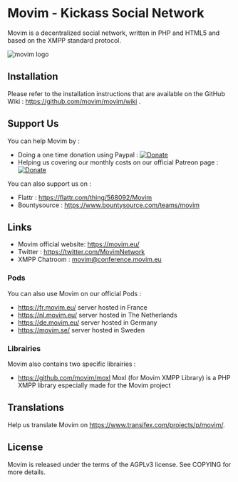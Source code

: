 Movim - Kickass Social Network
==================================================

Movim is a decentralized social network, written in PHP and HTML5 and based on the XMPP standard protocol.

![movim logo](https://movim.eu/img/main_top.png)

Installation
------------
Please refer to the installation instructions that are available on the GitHub Wiki : https://github.com/movim/movim/wiki .

Support Us
----------
You can help Movim by :
* Doing a one time donation using Paypal : [![Donate](https://img.shields.io/badge/Donate-PayPal-green.svg)](https://www.paypal.com/cgi-bin/webscr?cmd=_donations&business=8QHPJDAQXT9UC)
* Helping us covering our monthly costs on our official Patreon page : [![Donate](https://img.shields.io/badge/Patreon-Become%20a%20Patron-orange.svg)](https://www.patreon.com/movim)

You can also support us on :
* Flattr : https://flattr.com/thing/568092/Movim
* Bountysource : https://www.bountysource.com/teams/movim

Links
-----
* Movim official website: https://movim.eu/
* Twitter : https://twitter.com/MovimNetwork
* XMPP Chatroom : movim@conference.movim.eu

### Pods
You can also use Movim on our official Pods :

* https://fr.movim.eu/ server hosted in France
* https://nl.movim.eu/ server hosted in The Netherlands
* https://de.movim.eu/ server hosted in Germany
* https://movim.se/ server hosted in Sweden

### Librairies
Movim also contains two specific librairies :

* https://github.com/movim/moxl Moxl (for Movim XMPP Library) is a PHP XMPP library especially made for the Movim project


Translations
------------
Help us translate Movim on https://www.transifex.com/projects/p/movim/.

License
-------
Movim is released under the terms of the AGPLv3 license. See COPYING for more details.

